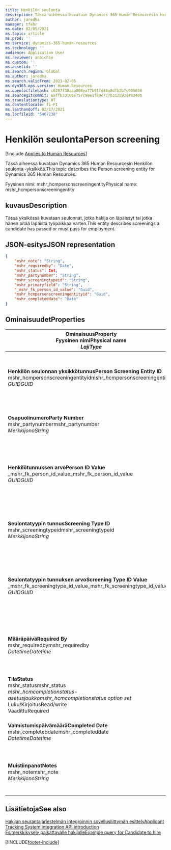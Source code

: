 ```yaml
---
title: Henkilön seulonta
description: Tässä aiheessa kuvataan Dynamics 365 Human Resourcesin Henkilön seulonta -yksikköä.
author: jaredha
manager: tfehr
ms.date: 02/05/2021
ms.topic: article
ms.prod: ''
ms.service: dynamics-365-human-resources
ms.technology: ''
audience: Application User
ms.reviewer: anbichse
ms.custom: ''
ms.assetid: ''
ms.search.region: Global
ms.author: jaredha
ms.search.validFrom: 2021-02-05
ms.dyn365.ops.version: Human Resources
ms.openlocfilehash: c6287f30aaa008ea77b91fd46a8dfb2b7c905036
ms.sourcegitcommit: 6affb3316be757c99e1fe9c7c7b312b93c483408
ms.translationtype: HT
ms.contentlocale: fi-FI
ms.lasthandoff: 02/17/2021
ms.locfileid: "5467238"
---
```

# <a name="person-screening"></a><span data-ttu-id="fcb07-103">Henkilön seulonta</span><span class="sxs-lookup"><span data-stu-id="fcb07-103">Person screening</span></span>

[!include [Applies to Human Resources](../includes/applies-to-hr.md)]

<span data-ttu-id="fcb07-104">Tässä aiheessa kuvataan Dynamics 365 Human Resourcesin Henkilön seulonta -yksikköä.</span><span class="sxs-lookup"><span data-stu-id="fcb07-104">This topic describes the Person screening entity for Dynamics 365 Human Resources.</span></span>

<span data-ttu-id="fcb07-105">Fyysinen nimi: mshr_hcmpersonscreeningentity</span><span class="sxs-lookup"><span data-stu-id="fcb07-105">Physical name: mshr_hcmpersonscreeningentity</span></span>

## <a name="description"></a><span data-ttu-id="fcb07-106">kuvaus</span><span class="sxs-lookup"><span data-stu-id="fcb07-106">Description</span></span>

<span data-ttu-id="fcb07-107">Tässä yksikössä kuvataan seulonnat, jotka hakija on läpäissyt tai jotka hänen pitää läpäistä työpaikkaa varten.</span><span class="sxs-lookup"><span data-stu-id="fcb07-107">This entity describes screenings a candidate has passed or must pass for employment.</span></span>

## <a name="json-representation"></a><span data-ttu-id="fcb07-108">JSON-esitys</span><span class="sxs-lookup"><span data-stu-id="fcb07-108">JSON representation</span></span>

```json
{
    "mshr_note": "String",
    "mshr_requiredby": "Date",
    "mshr_status": Int,
    "mshr_partynumber": "String",
    "mshr_screeningtypeid": "String",
    "mshr_primaryfield": "String",
    "_mshr_fk_person_id_value": "Guid",
    "mshr_hcmpersonscreeningentityid": "Guid",
    "mshr_completeddate": "Date"
}
```

## <a name="properties"></a><span data-ttu-id="fcb07-109">Ominaisuudet</span><span class="sxs-lookup"><span data-stu-id="fcb07-109">Properties</span></span>

| <span data-ttu-id="fcb07-110">Ominaisuus</span><span class="sxs-lookup"><span data-stu-id="fcb07-110">Property</span></span><br><span data-ttu-id="fcb07-111">**Fyysinen nimi**</span><span class="sxs-lookup"><span data-stu-id="fcb07-111">**Physical name**</span></span><br><span data-ttu-id="fcb07-112">**_Laji_**</span><span class="sxs-lookup"><span data-stu-id="fcb07-112">**_Type_**</span></span> | <span data-ttu-id="fcb07-113">Käytä</span><span class="sxs-lookup"><span data-stu-id="fcb07-113">Use</span></span> | <span data-ttu-id="fcb07-114">kuvaus</span><span class="sxs-lookup"><span data-stu-id="fcb07-114">Description</span></span> |
| --- | --- | --- |
| <span data-ttu-id="fcb07-115">**Henkilön seulonnan yksikkötunnus**</span><span class="sxs-lookup"><span data-stu-id="fcb07-115">**Person Screening Entity ID**</span></span><br><span data-ttu-id="fcb07-116">mshr_hcmpersonscreeningentityid</span><span class="sxs-lookup"><span data-stu-id="fcb07-116">mshr_hcmpersonscreeningentityid</span></span><br><span data-ttu-id="fcb07-117">*GUID*</span><span class="sxs-lookup"><span data-stu-id="fcb07-117">*GUID*</span></span> | <span data-ttu-id="fcb07-118">Vain luku</span><span class="sxs-lookup"><span data-stu-id="fcb07-118">Read-only</span></span><br><span data-ttu-id="fcb07-119">Vaadittu</span><span class="sxs-lookup"><span data-stu-id="fcb07-119">Required</span></span><br><span data-ttu-id="fcb07-120">Järjestelmän luoma</span><span class="sxs-lookup"><span data-stu-id="fcb07-120">System-generated</span></span> | <span data-ttu-id="fcb07-121">Henkilön seulontatietueen yksilöivä ensisijainen tunnus.</span><span class="sxs-lookup"><span data-stu-id="fcb07-121">Unique primary identifier for the person screening record.</span></span> |
| <span data-ttu-id="fcb07-122">**Osapuolinumero**</span><span class="sxs-lookup"><span data-stu-id="fcb07-122">**Party Number**</span></span><br><span data-ttu-id="fcb07-123">mshr_partynumber</span><span class="sxs-lookup"><span data-stu-id="fcb07-123">mshr_partynumber</span></span><br><span data-ttu-id="fcb07-124">*Merkkijono*</span><span class="sxs-lookup"><span data-stu-id="fcb07-124">*String*</span></span> | <span data-ttu-id="fcb07-125">Luku/Kirjoitus</span><span class="sxs-lookup"><span data-stu-id="fcb07-125">Read/write</span></span><br><span data-ttu-id="fcb07-126">Vaadittu</span><span class="sxs-lookup"><span data-stu-id="fcb07-126">Required</span></span> | <span data-ttu-id="fcb07-127">Hakijan osapuolen (henkilön) numero.</span><span class="sxs-lookup"><span data-stu-id="fcb07-127">The party (person) number associated with the candidate.</span></span> |
| <span data-ttu-id="fcb07-128">**Henkilötunnuksen arvo**</span><span class="sxs-lookup"><span data-stu-id="fcb07-128">**Person ID Value**</span></span><br><span data-ttu-id="fcb07-129">_mshr_fk_person_id_value</span><span class="sxs-lookup"><span data-stu-id="fcb07-129">_mshr_fk_person_id_value</span></span><br><span data-ttu-id="fcb07-130">*GUID*</span><span class="sxs-lookup"><span data-stu-id="fcb07-130">*GUID*</span></span> | <span data-ttu-id="fcb07-131">Vain luku</span><span class="sxs-lookup"><span data-stu-id="fcb07-131">Read-only</span></span><br><span data-ttu-id="fcb07-132">Vaadittu</span><span class="sxs-lookup"><span data-stu-id="fcb07-132">Required</span></span><br><span data-ttu-id="fcb07-133">Viiteavain: mshr_dirpersonentity-yksikön mshr_dirpersonentityid</span><span class="sxs-lookup"><span data-stu-id="fcb07-133">Foreign key: mshr_dirpersonentityid of mshr_dirpersonentity</span></span> | <span data-ttu-id="fcb07-134">Järjestelmän luoma osapuolen (henkilön) yksikkötietueen tunnus.</span><span class="sxs-lookup"><span data-stu-id="fcb07-134">The system-generated identifier of the party (person) entity record.</span></span> |
| <span data-ttu-id="fcb07-135">**Seulontatyypin tunnus**</span><span class="sxs-lookup"><span data-stu-id="fcb07-135">**Screening Type ID**</span></span><br><span data-ttu-id="fcb07-136">mshr_screeningtypeid</span><span class="sxs-lookup"><span data-stu-id="fcb07-136">mshr_screeningtypeid</span></span><br><span data-ttu-id="fcb07-137">*Merkkijono*</span><span class="sxs-lookup"><span data-stu-id="fcb07-137">*String*</span></span> | <span data-ttu-id="fcb07-138">Luku/Kirjoitus</span><span class="sxs-lookup"><span data-stu-id="fcb07-138">Read/write</span></span><br><span data-ttu-id="fcb07-139">Vaadittu</span><span class="sxs-lookup"><span data-stu-id="fcb07-139">Required</span></span><br><span data-ttu-id="fcb07-140">Viiteavain: ScreeningType</span><span class="sxs-lookup"><span data-stu-id="fcb07-140">Foreign key: ScreeningType</span></span> | <span data-ttu-id="fcb07-141">Human Resourcesin seulontatyypin tunnus.</span><span class="sxs-lookup"><span data-stu-id="fcb07-141">The identifier of the screening type defined in Human Resources.</span></span> |
| <span data-ttu-id="fcb07-142">**Seulontatyypin tunnuksen arvo**</span><span class="sxs-lookup"><span data-stu-id="fcb07-142">**Screening Type ID Value**</span></span><br><span data-ttu-id="fcb07-143">_mshr_fk_screeningtype_id_value</span><span class="sxs-lookup"><span data-stu-id="fcb07-143">_mshr_fk_screeningtype_id_value</span></span><br><span data-ttu-id="fcb07-144">*GUID*</span><span class="sxs-lookup"><span data-stu-id="fcb07-144">*GUID*</span></span> | <span data-ttu-id="fcb07-145">Vain luku</span><span class="sxs-lookup"><span data-stu-id="fcb07-145">Read-only</span></span><br><span data-ttu-id="fcb07-146">Vaadittu</span><span class="sxs-lookup"><span data-stu-id="fcb07-146">Required</span></span><br><span data-ttu-id="fcb07-147">Viiteavain: mshr_hcmscreeningtypeentity-yksikön mshr_hcmscreeningtypeentityid</span><span class="sxs-lookup"><span data-stu-id="fcb07-147">Foreign key: mshr_hcmscreeningtypeentityid of mshr_hcmscreeningtypeentity</span></span> | <span data-ttu-id="fcb07-148">Järjestelmän luoma seulontatyypin tietueen tunnus liitetyssä yksikössä.</span><span class="sxs-lookup"><span data-stu-id="fcb07-148">System-generated identifier for the screening type record in the associated entity.</span></span> |
| <span data-ttu-id="fcb07-149">**Määräpäivä**</span><span class="sxs-lookup"><span data-stu-id="fcb07-149">**Required By**</span></span><br><span data-ttu-id="fcb07-150">mshr_requiredby</span><span class="sxs-lookup"><span data-stu-id="fcb07-150">mshr_requiredby</span></span><br><span data-ttu-id="fcb07-151">*Datetime*</span><span class="sxs-lookup"><span data-stu-id="fcb07-151">*Datetime*</span></span> | <span data-ttu-id="fcb07-152">Luku/Kirjoitus</span><span class="sxs-lookup"><span data-stu-id="fcb07-152">Read/write</span></span><br><span data-ttu-id="fcb07-153">Valinnainen</span><span class="sxs-lookup"><span data-stu-id="fcb07-153">Optional</span></span> | <span data-ttu-id="fcb07-154">Päivämäärä, johon mennessä seulonnat on suoritettava loppuun.</span><span class="sxs-lookup"><span data-stu-id="fcb07-154">The date by which the screening is required to be completed.</span></span> |
| <span data-ttu-id="fcb07-155">**Tila**</span><span class="sxs-lookup"><span data-stu-id="fcb07-155">**Status**</span></span><br><span data-ttu-id="fcb07-156">mshr_status</span><span class="sxs-lookup"><span data-stu-id="fcb07-156">mshr_status</span></span><br><span data-ttu-id="fcb07-157">*mshr_hcmcompletionstatus-asetusjoukko*</span><span class="sxs-lookup"><span data-stu-id="fcb07-157">*mshr_hcmcompletionstatus option set*</span></span><br><span data-ttu-id="fcb07-158">Luku/Kirjoitus</span><span class="sxs-lookup"><span data-stu-id="fcb07-158">Read/write</span></span><br><span data-ttu-id="fcb07-159">Vaadittu</span><span class="sxs-lookup"><span data-stu-id="fcb07-159">Required</span></span> | <span data-ttu-id="fcb07-160">Hakijan tila seulonnalle.</span><span class="sxs-lookup"><span data-stu-id="fcb07-160">Provides the candidate’s status for the screening.</span></span> |
| <span data-ttu-id="fcb07-161">**Valmistumispäivämäärä**</span><span class="sxs-lookup"><span data-stu-id="fcb07-161">**Completed Date**</span></span><br><span data-ttu-id="fcb07-162">mshr_completeddate</span><span class="sxs-lookup"><span data-stu-id="fcb07-162">mshr_completeddate</span></span><br><span data-ttu-id="fcb07-163">*Datetime*</span><span class="sxs-lookup"><span data-stu-id="fcb07-163">*Datetime*</span></span> | <span data-ttu-id="fcb07-164">Luku/Kirjoitus</span><span class="sxs-lookup"><span data-stu-id="fcb07-164">Read/write</span></span><br><span data-ttu-id="fcb07-165">Valinnainen</span><span class="sxs-lookup"><span data-stu-id="fcb07-165">Optional</span></span> | <span data-ttu-id="fcb07-166">Päivämäärä, jolloin seulonta suoritettiin loppuun.</span><span class="sxs-lookup"><span data-stu-id="fcb07-166">The date the screening was completed.</span></span> |
| <span data-ttu-id="fcb07-167">**Muistiinpanot**</span><span class="sxs-lookup"><span data-stu-id="fcb07-167">**Notes**</span></span><br><span data-ttu-id="fcb07-168">mshr_note</span><span class="sxs-lookup"><span data-stu-id="fcb07-168">mshr_note</span></span><br><span data-ttu-id="fcb07-169">*Merkkijono*</span><span class="sxs-lookup"><span data-stu-id="fcb07-169">*String*</span></span> | <span data-ttu-id="fcb07-170">Luku/Kirjoitus</span><span class="sxs-lookup"><span data-stu-id="fcb07-170">Read/write</span></span><br><span data-ttu-id="fcb07-171">Valinnainen</span><span class="sxs-lookup"><span data-stu-id="fcb07-171">Optional</span></span> | <span data-ttu-id="fcb07-172">Muistiinpanot rekrytoijan ja työhönottopäällikön käyttöön.</span><span class="sxs-lookup"><span data-stu-id="fcb07-172">Notes for use by hiring managers and recruiters.</span></span> |

## <a name="see-also"></a><span data-ttu-id="fcb07-173">Lisätietoja</span><span class="sxs-lookup"><span data-stu-id="fcb07-173">See also</span></span>

[<span data-ttu-id="fcb07-174">Hakijan seurantajärjestelmän integroinnin sovellusliittymän esittely</span><span class="sxs-lookup"><span data-stu-id="fcb07-174">Applicant Tracking System integration API introduction</span></span>](hr-admin-integration-ats-api-introduction.md)<br>
[<span data-ttu-id="fcb07-175">Esimerkkikysely palkattavalle hakijalle</span><span class="sxs-lookup"><span data-stu-id="fcb07-175">Example query for Candidate to hire</span></span>](hr-admin-integration-ats-api-candidate-to-hire-example-query.md)



[!INCLUDE[footer-include](../includes/footer-banner.md)]